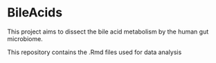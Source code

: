 # BileAcids
This project aims to dissect the bile acid metabolism by the human gut microbiome.

This repository contains the .Rmd files used for data analysis
